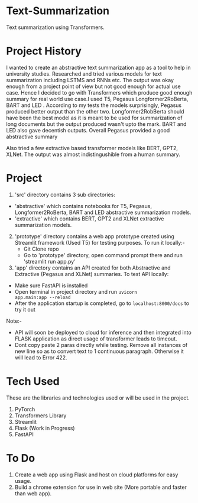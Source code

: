# Text-Summarization
Text summarization using Transformers. 

# Project History
I wanted to create an abstractive text summarization app as a tool to help in university studies. Researched and tried various models for text summarization including LSTMS and RNNs etc. The output was okay enough from a project point of view but not good enough for actual use case.
Hence I decided to go with Transformers which produce good enough summary for real world use case.I used T5, Pegasus Longformer2RoBerta, BART and LED . According to my tests the models surprisingly, Pegasus produced  better output than the other two. Longformer2RobBerta should have been the best model as it is meant to be used for summarization of long documents but the output produced wasn't upto the mark. BART and LED also gave decentish outputs. Overall Pegasus provided a good abstractive summary

Also tried a few extractive based transformer models like BERT, GPT2, XLNet. The output was almost indistingushible from a human summary.

# Project
1. 'src' directory contains 3 sub directories:
- 'abstractive' which contains notebooks for T5, Pegasus, Longformer2RoBerta, BART and LED abstractive summarization models.
- 'extractive' which contains BERT, GPT2 and XLNet extractive summarization models.
2. 'prototype' directory contains a web app prototype created using Streamlit framework (Used T5) for testing purposes. To run it locally:-
    - Git Clone repo
    - Go to 'prototype' directory, open command prompt there and run 'streamlit run app.py'
3. 'app' directory contains an API created for both Abstractive and Extractive (Pegasus and XLNet) summaries. To test API locally:
- Make sure FastAPI is installed 
- Open terminal in project directory and run <code>uvicorn app.main:app --reload</code>
- After the application startup is completed, go to <code>localhost:8000/docs</code> to try it out

Note:- 
- API will soon be deployed to cloud for inference and then integrated into FLASK application as direct usage of transformer leads to timeout.
- Dont copy paste 2 paras directly while testing. Remove all instances of new line so as to convert text to 1 continuous paragraph. Otherwise it will lead to Error 422. 

# Tech Used 
These are the libraries and technologies used or will be used in the project.
1. PyTorch 
2. Transformers Library
3. Streamlit
4. Flask (Work in Progress)
5. FastAPI

# To Do
1. Create a web app using Flask and host on cloud platforms for easy usage.
2. Build a chrome extension for use in web site (More portable and faster than web app).
